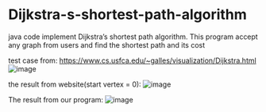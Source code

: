 
# Dijkstra-s-shortest-path-algorithm
java code implement Dijkstra’s shortest path algorithm.
This program accept any graph from users and find the shortest path and its cost

test case from: https://www.cs.usfca.edu/~galles/visualization/Dijkstra.html
![image](https://user-images.githubusercontent.com/87789425/221995262-e327c291-9c41-4e33-9970-d5e1e5872ed9.png)

the result from website(start vertex  = 0): ![image](https://user-images.githubusercontent.com/87789425/221995331-05425e3e-119a-494e-80b7-201a3a6a5c65.png) 


The result from our program:
![image](https://user-images.githubusercontent.com/87789425/221995386-f9379327-9230-4d10-b0e0-188d4767ccf8.png)

